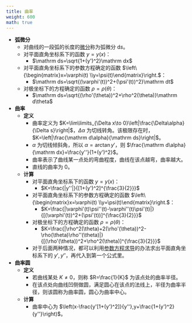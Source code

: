 ```yaml
---
title: 曲率
weight: 600
math: true
---
```


- **弧微分** <span id="lkfh2a"></span>
    - 对曲线的一段弧的长度的[微分](/docs/mathematics/calculus/differential)称为弧微分 $\mathrm ds$。
    - 对平面直角坐标系下的函数 $y=y(x)$：
        - $\mathrm ds=\sqrt{1+(y')^2}\mathrm dx$
    - 对平面直角坐标系下的参数方程确定的函数 $\left\{\begin{matrix}x=\varphi(t) \\y=\psi(t)\end{matrix}\right.$：
        - $\mathrm ds=\sqrt{(\varphi'(t))^2+(\psi'(t))^2}\mathrm dt$
    - 对极坐标下的方程确定的函数 $\rho=\rho(\theta)$：
        - $\mathrm ds=\sqrt{(\rho'(\theta))^2+\rho^2(\theta)}\mathrm d\theta$
- **曲率**
    - **定义**
        - 曲率定义为 $K=\lim\limits_{\Delta x\to 0}\left|\frac{\Delta\alpha}{\Delta s}\right|$，$\Delta \alpha$ 为切线转角。该极限存在时，$K=\left|\frac{\mathrm d\alpha}{\mathrm ds}\right|$。
        - $\alpha$ 为切线倾斜角，所以 $\alpha=\arctan y'$，则 $\frac{\mathrm d\alpha}{\mathrm dx}=\frac{y''}{1+(y')^2}$。
        - 曲率表示了曲线某一点处的弯曲程度，曲线在该点越弯，曲率越大。
        - 直线的曲率为 $0$。
    - **计算**
        - 对平面直角坐标系下的函数 $y=y(x)$：
            - $K=\frac{|y''|}{[1+(y')^2]^{\frac{3}{2}}}$
        - 对平面直角坐标系下的参数方程确定的函数 $\left\{\begin{matrix}x=\varphi(t) \\y=\psi(t)\end{matrix}\right.$：
            - $K=\frac{|\varphi'(t)\psi''(t)-\varphi''(t)\psi'(t)|}{[(\varphi'(t))^2+(\psi'(t))]^{\frac{3}{2}}}$
        - 对极坐标下的方程确定的函数 $\rho=\rho(\theta)$：
            - $K=\frac{|\rho^2(\theta)+2(\rho'(\theta))^2-\rho(\theta)\rho''(\theta)|}{[(\rho'(\theta))^2+\rho^2(\theta)]^{\frac{3}{2}}}$
        - 对于后面两种情况，都可以利用[参数方程求导](/docs/mathematics/calculus/derivative#fus26w)的办法求出平面直角坐标系下的 $y',y''$，再代入到第一个公式里。
- **曲率圆**
    - **定义**
        - 若曲线某处 $K\ne 0$，则称 $R=\frac{1}{K}$ 为该点处的曲率半径。
        - 在该点处向曲线凹侧做圆，满足圆心在该点的法线上，半径为曲率半径，则该圆称为曲率圆，圆心为曲率中心。
    - **计算**
        - 曲率中心为 $\left(x-\frac{y'[1+(y')^2]}{y''},y+\frac{1+(y')^2}{y''}\right)$。
